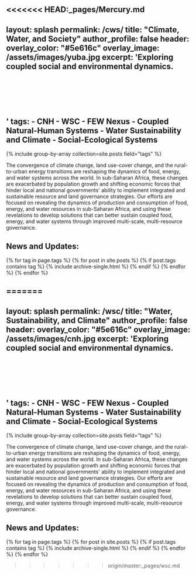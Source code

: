 <<<<<<< HEAD:_pages/Mercury.md
---
layout: splash
permalink: /cws/
title: "Climate, Water, and Society"
author_profile: false
header:
  overlay_color: "#5e616c"
  overlay_image: /assets/images/yuba.jpg
excerpt: 'Exploring coupled social and environmental dynamics.<br /><br /><br /><br /><br /><br />'
tags:
    - CNH
    - WSC
    - FEW Nexus
    - Coupled Natural-Human Systems
    - Water Sustainability and Climate
    - Social-Ecological Systems
---

{% include group-by-array collection=site.posts field="tags" %}

The convergence of climate change, land use-cover change, and the rural-to-urban energy transitions are reshaping the dynamics of food, energy, and water systems across the world. In sub-Saharan Africa, these changes are exacerbated by population growth and shifting economic forces that hinder local and national governments' ability to implement integrated and sustainable resource and land governance strategies. Our efforts are focused on revealing the dynamics of production and consumption of food, energy, and water resources in sub-Saharan Africa, and using these revelations to develop solutions that can better sustain coupled food, energy, and water systems through improved multi-scale, multi-resource governance.

## News and Updates:

{% for tag in page.tags %}
    {% for post in site.posts %}
        {% if post.tags contains tag %}
            {% include archive-single.html %}
        {% endif %}
    {% endfor %}
{% endfor %}


=======
---
layout: splash
permalink: /wsc/
title: "Water, Sustainability, and Climate"
author_profile: false
header:
  overlay_color: "#5e616c"
  overlay_image: /assets/images/cnh.jpg
excerpt: 'Exploring coupled social and environmental dynamics.<br /><br /><br /><br /><br /><br />'
tags:
    - CNH
    - WSC
    - FEW Nexus
    - Coupled Natural-Human Systems
    - Water Sustainability and Climate
    - Social-Ecological Systems
---

{% include group-by-array collection=site.posts field="tags" %}

The convergence of climate change, land use-cover change, and the rural-to-urban energy transitions are reshaping the dynamics of food, energy, and water systems across the world. In sub-Saharan Africa, these changes are exacerbated by population growth and shifting economic forces that hinder local and national governments' ability to implement integrated and sustainable resource and land governance strategies. Our efforts are focused on revealing the dynamics of production and consumption of food, energy, and water resources in sub-Saharan Africa, and using these revelations to develop solutions that can better sustain coupled food, energy, and water systems through improved multi-scale, multi-resource governance.

## News and Updates:

{% for tag in page.tags %}
    {% for post in site.posts %}
        {% if post.tags contains tag %}
            {% include archive-single.html %}
        {% endif %}
    {% endfor %}
{% endfor %}


>>>>>>> origin/master:_pages/wsc.md
